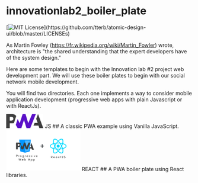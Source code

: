 # innovationlab2_boiler_plate
[![MIT License](https://img.shields.io/apm/l/atomic-design-ui.svg?)](https://github.com/tterb/atomic-design-ui/blob/master/LICENSEs)

As Martin Fowley (https://fr.wikipedia.org/wiki/Martin_Fowler) wrote, architecture is "the shared understanding that the expert developers have of the system design."

Here are some templates to begin with the Innovation lab #2 project web development part.
We will use these boiler plates to begin with our social network mobile development.

You will find two directories. Each one implements a way to consider mobile application development (progressive web apps with plain Javascript or with ReactJs). 


<img src="pwa.png" alt="drawing" width="100" />
JS 
## A classic PWA example using Vanilla JavaScript.

<img src="pwareact.png" alt="drawing" width="200"/>
REACT 
## A PWA boiler plate using React libraries.
